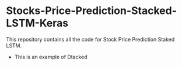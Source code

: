 # Stocks-Price-Prediction-Stacked-LSTM-Keras
This repository contains all the code for Stock Price Prediction Staked LSTM.
- This is an example of Dtacked
